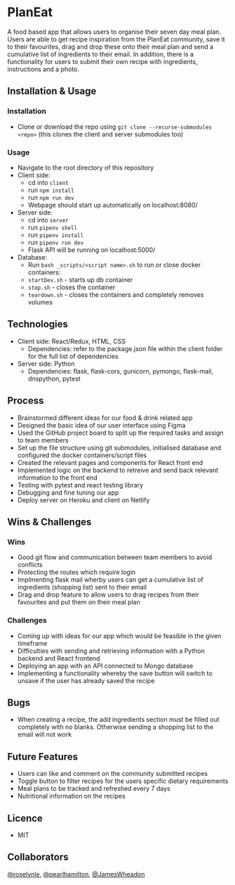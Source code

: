# PlanEat

A food based app that allows users to organise their seven day meal plan. Users are able to get recipe inspiration from the PlanEat community, save it to their favourites, drag and drop these onto their meal plan and send a cumulative list of ingredients to their email. In addition, there is a functionality for users to submit their own recipe with ingredients, instructions and a photo.

## Installation & Usage

### Installation

-   Clone or download the repo using `git clone --recurse-submodules <repo>` (this clones the client and server submodules too)

### Usage

-   Navigate to the root directory of this repository
-   Client side:
    -   cd into `client`
    -   run `npm install`
    -   run `npm run dev`
    -   Webpage should start up automatically on localhost:8080/
-   Server side:
    -   cd into `server`
    -   run `pipenv shell`
    -   run `pipenv install`
    -   run `pipenv run dev`
    -   Flask API will be running on localhost:5000/
-   Database:
    -   Run `bash _scripts/<script name>.sh` to run or close docker containers:
    -   `startDev.sh` - starts up db container
    -   `stop.sh` - closes the container
    -   `teardown.sh` - closes the containers and completely removes volumes

## Technologies

-   Client side: React/Redux, HTML, CSS 
    -   Dependencies: refer to the package.json file within the client folder for the full list of dependencies
-   Server side: Python
    -   Dependencies:  flask, flask-cors, gunicorn, pymongo, flask-mail, dnspython, pytest

## Process

-   Brainstormed different ideas for our food & drink related app
-   Designed the basic idea of our user interface using Figma
-   Used the GitHub project board to split up the required tasks and assign to team members
-   Set up the file structure using git submodules, initialised database and configured the docker containers/script files
-   Created the relevant pages and components for React front end
-   Implemented logic on the backend to retreive and send back relevant information to the front end
-   Testing with pytest and react testing library
-   Debugging and fine tuning our app
-   Deploy server on Heroku and client on Netlify

## Wins & Challenges

### Wins

-   Good git flow and communication between team members to avoid conflicts
-   Protecting the routes which require login
-   Implmenting flask mail wherby users can get a cumulative list of ingredients (shopping list) sent to their email
-   Drag and drop feature to allow users to drag recipes from their favourites and put them on their meal plan

### Challenges

-   Coming up with ideas for our app which would be feasible in the given timeframe
-   Difficulties with sending and retrieving information with a Python backend and React frontend
-   Deploying an app with an API connected to Mongo database
-   Implementing a functionality whereby the save button will switch to unsave if the user has already saved the recipe

## Bugs

-   When creating a recipe, the add ingredients section must be filled out completely with no blanks. Otherwise sending a shopping list to the email will not work

## Future Features

-   Users can like and comment on the community submitted recipes
-   Toggle button to filter recipes for the users specific dietary requirements
-   Meal plans to be tracked and refreshed every 7 days
-   Nutritional information on the recipes

## Licence

-   MIT

## Collaborators

[@roselynle](https://github.com/roselynle), [@pearlhamilton](https://github.com/pearlhamilton), [@JamesWheadon](https://github.com/jameswheadon)
